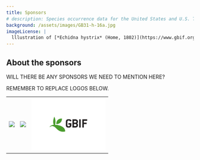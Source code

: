 ```yaml
---
title: Sponsors
# description: Species occurrence data for the United States and U.S. Territories.
background: /assets/images/GB31-h-16a.jpg
imageLicense: |
  lllustration of [*Echidna hystrix* (Home, 1802)](https://www.gbif.org/species/8949676) from The mammals of Australia, 1871 via the [Biodiversity Heritage Library](https://www.flickr.com/photos/biodivlibrary/41157579672)
---
```


## About the sponsors  

WILL THERE BE ANY SPONSORS WE NEED TO MENTION HERE?

REMEMBER TO REPLACE LOGOS BELOW.

|   |   |   |
|---|---|---|
| [<img src="/assets/images/ALA-1.png" width="200px">](https://www.ala.org.au) | [<img src="/assets/images/csiro.png" width="200px">](https://www.csiro.au) | [<img src="/assets/images/gbif-s.png" width="200px">](https://www.gbif.org) |



